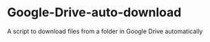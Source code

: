 # Google-Drive-auto-download
A script to download files from a folder in Google Drive automatically
